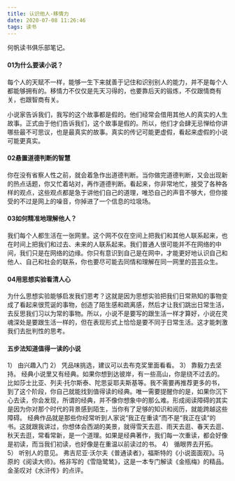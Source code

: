 ```yaml
---
title: 认识他人-移情力
date: 2020-07-08 11:26:46
tags: 读书
---
```


何帆读书俱乐部笔记。

#### 01为什么要读小说？
每个人的天赋不一样，能够一生下来就善于记住和识别别人的能力，并不是每个人都能够拥有的。移情力不仅仅是先天习得的，也要靠后天的锻炼，不仅跟情商有关，也跟智商有关。

小说家告诉我们，我写的这个故事都是假的。他们经常会借用其他人的真实的人生故事。正式由于他们告诉我们，这个故事是假的。所以，他们才会肆无忌惮给你讲哪些最不可思议，也是最真实的故事。真实的传记可能更虚假，看起来虚假的小说可能更真实。

#### 02悬置道德判断的智慧
你在没有省察人性之前，就会着急作出道德判断。当你做完道德判断，又会出现新的热点话题，你又忙着站对，再作道德判断。看起来，你非常地忙，接受了各种各样的观点，这些观点都是急于讲他们自己的道理，唯恐自己的声音不够大，但你接受的不过是网上的噪音，你掉进了一个信息的垃圾场。

#### 03如何精准地理解他人？
我们每个人都生活在一张网里。这个网不仅在空间上把我们和其他人联系起来，也在时间上把我们和过去、未来的人联系起来。我们普通人很可能并不在网络的中间，我们只是在网络的边缘。你只有意识到自己是在网中，才能更好地认识自己和他人、自己和社会的联系，你也要尽可能去同情和理解在同一网里的芸芸众生。

#### 04用思想实验看清人心
为什么思想实验能够启发我们思考？这就是因为思想实验把我们日常熟知的事物变成了看起来很荒诞的事物，创造了陌生感和疏离感，然后才让我们跳出日常生活，去反思我们习以为常的事物。所以，小说不是要写的跟生活一样才算好，小说在灵魂深处是要跟生活一样的，但在表现形式上恰恰是要不同于日常生活。这才能刺激我们去批判性的思考。

#### 五步法知道值得一读的小说
1） 由兴趣入门
2） 凭品味挑选，建议可以去布克奖里面看看。
3） 靠毅力去坚持。
经典小说里又有经典。如果你想到达彼岸，有一些高山，你是绕不过去的。比如莎士比亚、列夫·托尔斯泰、陀思妥耶夫斯基等。我不需要再推荐更多的书，到了这个阶段，你自己就能找到值得读的经典。唯一需要提醒你的是，如果你沉下心去读，你会发现，所谓的经典，并不像你想象中的那么难。形成阅读障碍的其实是因为你对那个时代的背景感到陌生，当你有了足够的知识和阅历，就能跨越这些障碍。
经典作品就是那些你经常听到人家说“我正在重读”而不是“我正在读”的书。这就跟我讲过，你想体会西湖的美景，就得雪天去逛、雨天去逛、春天去逛、秋天去逛，常看常新，是一个道理。如果是经典著作，我们每一次重读，都会好像是初读，而当我们初读，也好像是在重温以前读过的书。
4） 循眼界去开拓。
5） 听别人的意见。
弗吉尼亚·沃尔夫《普通读者》，福斯特的《小说面面观》。马原的《阅读大师》。格非写的《雪隐鹭鸶》，这是一本专门解读《金瓶梅》的精品。金圣叹对《水浒传》的点评。